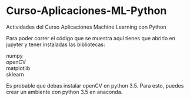 # Curso-Aplicaciones-ML-Python
Actividades del Curso Aplicaciones Machine Learning con Python

Para poder correr el código que se muestra aquí tienes que abrirlo en jupyter y tener instaladas las bibliotecas:

numpy <br>
openCV <br>
matplotlib <br>
sklearn <br>

Es probable que debas instalar openCV en python 3.5. Para esto, puedes crear un ambiente con python 3.5 en anaconda.
